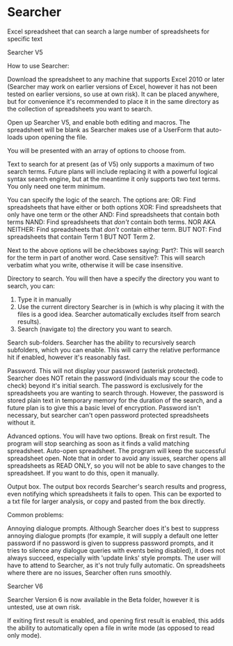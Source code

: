 # Searcher
Excel spreadsheet that can search a large number of spreadsheets for specific text

Searcher V5

How to use Searcher:

Download the spreadsheet to any machine that supports Excel 2010 or later (Searcher may work on earlier versions of Excel, however it has not been tested on earlier versions, so use at own risk). It can be placed anywhere, but for convenience it's recommended to place it in the same directory as the collection of spreadsheets you want to search.

Open up Searcher V5, and enable both editing and macros. The spreadsheet will be blank as Searcher makes use of a UserForm that auto-loads upon opening the file.

You will be presented with an array of options to choose from.


Text to search for at present (as of V5) only supports a maximum of two search terms. Future plans will include replacing it with a powerful logical syntax search engine, but at the meantime it only supports two text terms. You only need one term minimum.

You can specify the logic of the search. The options are:
OR: Find spreadsheets that have either or both options
XOR: Find spreadsheets that only have one term or the other
AND: Find spreadsheets that contain both terms
NAND: Find spreadsheets that *don't* contain both terms.
NOR AKA NEITHER: Find spreadsheets that *don't* contain either term.
BUT NOT: Find spreadsheets that contain Term 1 BUT NOT Term 2.

Next to the above options will be checkboxes saying:
Part?: This will search for the term in part of another word.
Case sensitive?: This will search verbatim what you write, otherwise it will be case insensitive.


Directory to search.
You will then have a specify the directory you want to search, you can:
1) Type it in manually
2) Use the current directory Searcher is in (which is why placing it with the files is a good idea. Searcher automatically excludes itself from search results).
3) Search (navigate to) the directory you want to search.


Search sub-folders.
Searcher has the ability to recursively search subfolders, which you can enable. This will carry the relative performance hit if enabled, however it's reasonably fast.


Password.
This will not display your password (asterisk protected). Searcher does NOT retain the password (individuals may scour the code to check) beyond it's initial search. The password is exclusively for the spreadsheets you are wanting to search through. However, the password is stored plain text in temporary memory for the duration of the search, and a future plan is to give this a basic level of encryption. Password isn't necessary, but searcher can't open password protected spreadsheets without it.

Advanced options.
You will have two options.
Break on first result. The program will stop searching as soon as it finds a valid matching spreadsheet.
Auto-open spreadsheet. The program will keep the successful spreadsheet open. Note that in order to avoid any issues, searcher opens all spreadsheets as READ ONLY, so you will not be able to save changes to the spreadsheet. If you want to do this, open it manually.

Output box.
The output box records Searcher's search results and progress, even notifying which spreadsheets it fails to open. This can be exported to a txt file for larger analysis, or copy and pasted from the box directly.

Common problems:

Annoying dialogue prompts.
Although Searcher does it's best to suppress annoying dialogue prompts (for example, it will supply a default one letter password if no password is given to suppress password prompts, and it tries to silence any dialogue queries with events being disabled), it does not always succeed, especially with 'update links' style prompts. The user will have to attend to Searcher, as it's not truly fully automatic. On spreadsheets where there are no issues, Searcher often runs smoothly.

Searcher V6

Searcher Version 6 is now available in the Beta folder, however it is untested, use at own risk.

If exiting first result is enabled, and opening first result is enabled, this adds the ability to automatically open a file in write mode (as opposed to read only mode).
